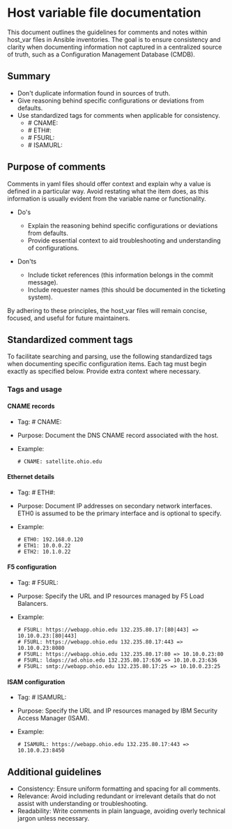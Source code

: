 # Host variable file documentation

This document outlines the guidelines for comments and notes within host_var
files in Ansible inventories. The goal is to ensure consistency and clarity when
documenting information not captured in a centralized source of truth, such as a
Configuration Management Database (CMDB).

## Summary

- Don't duplicate information found in sources of truth.
- Give reasoning behind specific configurations or deviations from defaults.
- Use standardized tags for comments when applicable for consistency.
  - \# CNAME:
  - \# ETH#:
  - \# F5URL:
  - \# ISAMURL:

## Purpose of comments

Comments in yaml files should offer context and explain why a value is defined
in a particular way. Avoid restating what the item does, as this information is
usually evident from the variable name or functionality.

- Do's

  - Explain the reasoning behind specific configurations or deviations from
    defaults.
  - Provide essential context to aid troubleshooting and understanding of
    configurations.

- Don'ts

  - Include ticket references (this information belongs in the commit message).
  - Include requester names (this should be documented in the ticketing system).

By adhering to these principles, the host_var files will remain concise,
focused, and useful for future maintainers.

## Standardized comment tags

To facilitate searching and parsing, use the following standardized tags when
documenting specific configuration items. Each tag must begin exactly as
specified below. Provide extra context where necessary.

### Tags and usage

#### CNAME records

- Tag: # CNAME:
- Purpose: Document the DNS CNAME record associated with the host.
- Example:

      # CNAME: satellite.ohio.edu

#### Ethernet details

- Tag: # ETH#:
- Purpose: Document IP addresses on secondary network interfaces. ETH0 is
  assumed to be the primary interface and is optional to specify.
- Example:

      # ETH0: 192.168.0.120
      # ETH1: 10.0.0.22
      # ETH2: 10.1.0.22

#### F5 configuration

- Tag: # F5URL:
- Purpose: Specify the URL and IP resources managed by F5 Load Balancers.
- Example:

      # F5URL: https://webapp.ohio.edu 132.235.80.17:[80|443] => 10.10.0.23:[80|443]
      # F5URL: https://webapp.ohio.edu 132.235.80.17:443 => 10.10.0.23:8080
      # F5URL: https://webapp.ohio.edu 132.235.80.17:80 => 10.10.0.23:80
      # F5URL: ldaps://ad.ohio.edu 132.235.80.17:636 => 10.10.0.23:636
      # F5URL: smtp://webapp.ohio.edu 132.235.80.17:25 => 10.10.0.23:25

#### ISAM configuration

- Tag: # ISAMURL:
- Purpose: Specify the URL and IP resources managed by IBM Security Access
  Manager (ISAM).
- Example:

      # ISAMURL: https://webapp.ohio.edu 132.235.80.17:443 => 10.10.0.23:8450

## Additional guidelines

- Consistency: Ensure uniform formatting and spacing for all comments.
- Relevance: Avoid including redundant or irrelevant details that do not assist
  with understanding or troubleshooting.
- Readability: Write comments in plain language, avoiding overly technical
  jargon unless necessary.
